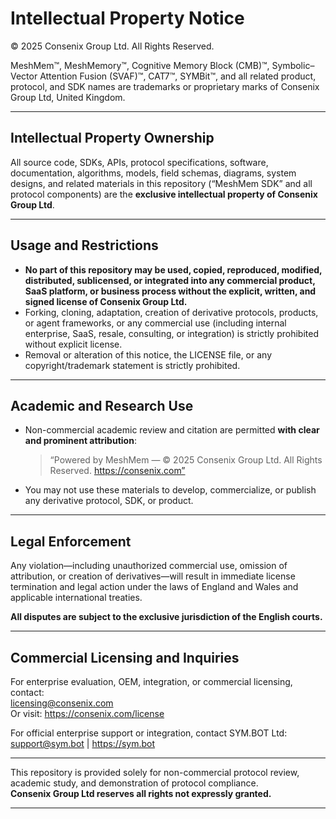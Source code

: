 # Intellectual Property Notice

© 2025 Consenix Group Ltd. All Rights Reserved.

MeshMem™, MeshMemory™, Cognitive Memory Block (CMB)™, Symbolic–Vector Attention Fusion (SVAF)™, CAT7™, SYMBit™, and all related product, protocol, and SDK names are trademarks or proprietary marks of Consenix Group Ltd, United Kingdom.

---

## Intellectual Property Ownership

All source code, SDKs, APIs, protocol specifications, software, documentation, algorithms, models, field schemas, diagrams, system designs, and related materials in this repository (“MeshMem SDK” and all protocol components) are the **exclusive intellectual property of Consenix Group Ltd**.

---

## Usage and Restrictions

- **No part of this repository may be used, copied, reproduced, modified, distributed, sublicensed, or integrated into any commercial product, SaaS platform, or business process without the explicit, written, and signed license of Consenix Group Ltd.**
- Forking, cloning, adaptation, creation of derivative protocols, products, or agent frameworks, or any commercial use (including internal enterprise, SaaS, resale, consulting, or integration) is strictly prohibited without explicit license.
- Removal or alteration of this notice, the LICENSE file, or any copyright/trademark statement is strictly prohibited.

---

## Academic and Research Use

- Non-commercial academic review and citation are permitted **with clear and prominent attribution**:

  > “Powered by MeshMem — © 2025 Consenix Group Ltd. All Rights Reserved. https://consenix.com”

- You may not use these materials to develop, commercialize, or publish any derivative protocol, SDK, or product.

---

## Legal Enforcement

Any violation—including unauthorized commercial use, omission of attribution, or creation of derivatives—will result in immediate license termination and legal action under the laws of England and Wales and applicable international treaties.

**All disputes are subject to the exclusive jurisdiction of the English courts.**

---

## Commercial Licensing and Inquiries

For enterprise evaluation, OEM, integration, or commercial licensing, contact:  
[licensing@consenix.com](mailto:licensing@consenix.com)  
Or visit: https://consenix.com/license

For official enterprise support or integration, contact SYM.BOT Ltd:  
[support@sym.bot](mailto:support@sym.bot) | https://sym.bot

---

This repository is provided solely for non-commercial protocol review, academic study, and demonstration of protocol compliance.  
**Consenix Group Ltd reserves all rights not expressly granted.**

---
